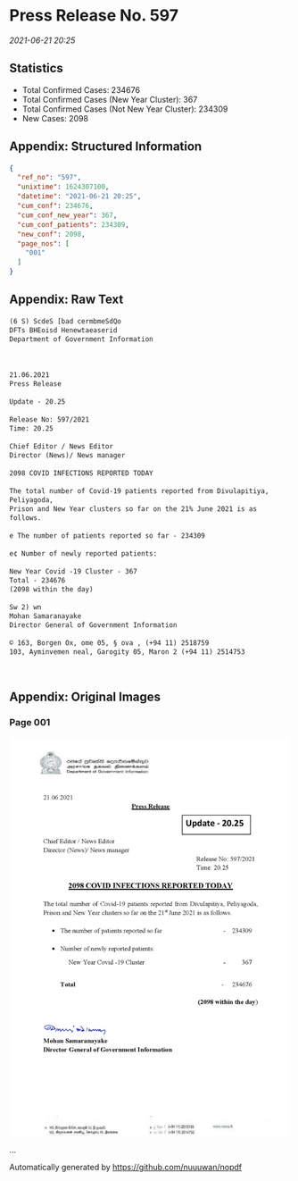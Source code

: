 
# Press Release No. 597
*2021-06-21 20:25*
## Statistics
* Total Confirmed Cases: 234676
* Total Confirmed Cases (New Year Cluster): 367
* Total Confirmed Cases (Not New Year Cluster): 234309
* New Cases: 2098




## Appendix: Structured Information
```json
{
  "ref_no": "597",
  "unixtime": 1624307100,
  "datetime": "2021-06-21 20:25",
  "cum_conf": 234676,
  "cum_conf_new_year": 367,
  "cum_conf_patients": 234309,
  "new_conf": 2098,
  "page_nos": [
    "001"
  ]
}
```

## Appendix: Raw Text
```text
(6 S) ScdeS [bad cermbmeSdQo
DFTs BHEoisd Henewtaeaserid
Department of Government Information

 

21.06.2021
Press Release

Update - 20.25

Release No: 597/2021
Time: 20.25

Chief Editor / News Editor
Director (News)/ News manager

2098 COVID INFECTIONS REPORTED TODAY

The total number of Covid-19 patients reported from Divulapitiya, Peliyagoda,
Prison and New Year clusters so far on the 21% June 2021 is as follows.

e The number of patients reported so far - 234309

e¢ Number of newly reported patients:

New Year Covid -19 Cluster - 367
Total - 234676
(2098 within the day)

Sw 2) wn
Mohan Samaranayake
Director General of Government Information

© 163, Borgen Ox, ome 05, § ova , (+94 11) 2518759
103, Ayminvemen neal, Garogity 05, Maron 2 (+94 11) 2514753

 

```

## Appendix: Original Images

### Page 001

![page_no](https://raw.githubusercontent.com/nuuuwan/nopdf_data/main/nopdf.dgigovlk.ref597.page001.jpeg)
        

...

Automatically generated by https://github.com/nuuuwan/nopdf

    
    